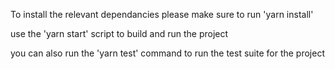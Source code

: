 To install the relevant dependancies please make sure to run 'yarn install'

use the 'yarn start' script to build and run the project

you can also run the 'yarn test' command to run the test suite for the project
